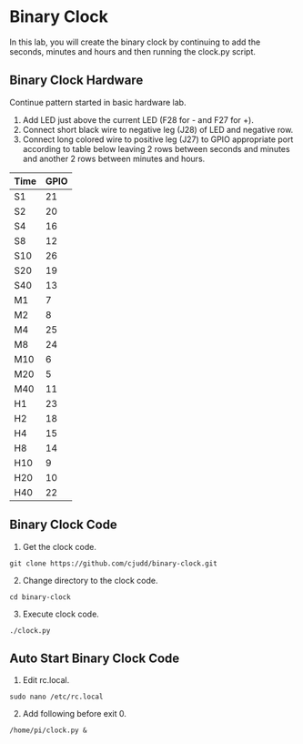 # Binary Clock

In this lab, you will create the binary clock by continuing to add the seconds, minutes and hours and then running the clock.py script.

## Binary Clock Hardware

Continue pattern started in basic hardware lab.

1. Add LED just above the current LED (F28 for - and F27 for +).
2. Connect short black wire to negative leg (J28) of LED and negative row.
3. Connect long colored wire to positive leg (J27) to GPIO appropriate port according to table below leaving 2 rows between seconds and minutes and another 2 rows between minutes and hours.

| Time | GPIO |
| -----|----- |
| S1   | 21   |
| S2   | 20   |
| S4   | 16   |
| S8   | 12   |
| S10  | 26   |
| S20  | 19   |
| S40  | 13   |
| M1   | 7    |
| M2   | 8    |
| M4   | 25   |
| M8   | 24   |
| M10  | 6    |
| M20  | 5    |
| M40  | 11   |
| H1   | 23   |
| H2   | 18   |
| H4   | 15   |
| H8   | 14   |
| H10  | 9    |
| H20  | 10   |
| H40  | 22   |

## Binary Clock Code

1. Get the clock code.
```
git clone https://github.com/cjudd/binary-clock.git
```
2. Change directory to the clock code.
```
cd binary-clock
```
3. Execute clock code.
```
./clock.py
```

## Auto Start Binary Clock Code

1. Edit rc.local.
```
sudo nano /etc/rc.local
```
2. Add following before exit 0.
```
/home/pi/clock.py &
```

